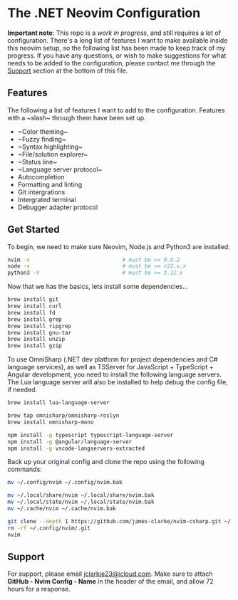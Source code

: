 # The .NET Neovim Configuration
**Important note**: This repo is a *work in progress*, and still requires a lot of configuration. There's a long list of features I want to make available inside this neovim setup, so the following list has been made to keep track of my progress. If you have any questions, or wish to make suggestions for what needs to be added to the configuration, please contact me through the [Support](#Support) section at the bottom of this file.

## Features
The following a list of features I want to add to the configuration. Features with a ~slash~ through them have been set up.
- ~Color theming~
- ~Fuzzy finding~
- ~Syntax highlighting~
- ~File/solution explorer~
- ~Status line~
- ~Language server protocol~
- Autocompletion
- Formatting and linting
- Git intergrations
- Intergrated terminal
- Debugger adapter protocol

## Get Started
To begin, we need to make sure Neovim, Node.js and Python3 are installed.
```bash
nvim -v                             # must be >= 0.9.2
node -v                             # must be >= v22.x.x
python3 -V                          # must be >= 3.12.x
```

Now that we has the basics, lets install some dependencies...
```bash
brew install git
brew install curl
brew install fd
brew install grep
brew install ripgrep
brew install gnu-tar
brew install unzip
brew install gzip
```

To use OmniSharp (.NET dev platform for project dependencies and C# language services), as well as TSServer for JavaScript + TypeScript + Angular development, you need to install the following language servers. The Lua language server will also be installed to help debug the config file, if needed.
```bash
brew install lua-language-server

brew tap omnisharp/omnisharp-roslyn
brew install omnisharp-mono

npm install -g typescript typescript-language-server
npm install -g @angular/language-server
npm install -g vscode-langservers-extracted
```

Back up your original config and clone the repo using the following commands:
```bash
mv ~/.config/nvim ~/.config/nvim.bak

mv ~/.local/share/nvim ~/.local/share/nvim.bak
mv ~/.local/state/nvim ~/.local/state/nvim.bak
mv ~/.cache/nvim ~/.cache/nvim.bak

git clone --depth 1 https://github.com/james-clarke/nvim-csharp.git ~/.config/nvim
rm -rf ~/.config/nvim/.git
nvim
```

## Support
For support, please email jclarkie23@icloud.com. Make sure to attach **GitHub - Nvim Config - Name** in the header of the email, and allow 72 hours for a response.
